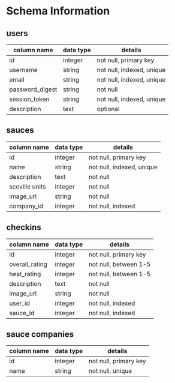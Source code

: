 # Schema Information

## users
column name     | data type | details
----------------|-----------|-----------------------
id              | integer   | not null, primary key
username        | string    | not null, indexed, unique
email           | string    | not null, indexed, unique
password_digest | string    | not null
session_token   | string    | not null, indexed, unique
description     | text      | optional

## sauces
| column name | data type | details                   |
|-------------|-----------|---------------------------|
| id          | integer   | not null, primary key     |
| name        | string    | not null, indexed, unique |
| description | text      | not null                  |
| scoville units | integer   | not null                  |
| image_url   | string    | not null                  |
| company_id  | integer   | not null, indexed         |


## checkins
| column name    | data type | details               |
|----------------|-----------|-----------------------|
| id             | integer   | not null, primary key |
| overall_rating | integer   | not null, between 1-5 |
| heat_rating    | integer   | not null, between 1-5 |
| description    | text      | not null              |
| image_url      | string    | not null              |
| user_id        | integer   | not null, indexed     |
| sauce_id       | integer   | not null, indexed     |

## sauce companies
| column name | data type | details                   |
|-------------|-----------|---------------------------|
| id          | integer   | not null, primary key     |
| name        | string    | not null, unique          |
